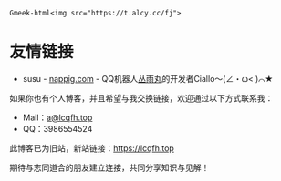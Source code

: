 `Gmeek-html<img src="https://t.alcy.cc/fj">`

# 友情链接

- susu - [nappig.com](https://nappig.com) - QQ机器人[丛雨丸](https://qun.qq.com/qunpro/robot/qunshare?robot_uin=3889060937&robot_appid=102149890&biz_type=0&jumpsource=shorturl)的开发者Ciallo～(∠・ω< )⌒★



如果你也有个人博客，并且希望与我交换链接，欢迎通过以下方式联系我：

- Mail：a@lcqfh.top
- QQ：3986554524


此博客已为旧站，新站链接：https://lcqfh.top


期待与志同道合的朋友建立连接，共同分享知识与见解！